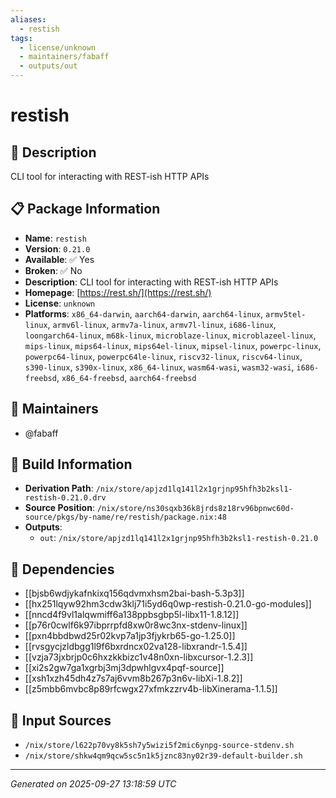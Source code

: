 ```yaml
---
aliases:
  - restish
tags:
  - license/unknown
  - maintainers/fabaff
  - outputs/out
---
```


# restish

## 📝 Description

CLI tool for interacting with REST-ish HTTP APIs

## 📋 Package Information

- **Name**: `restish`
- **Version**: `0.21.0`
- **Available**: ✅ Yes
- **Broken**: ✅ No
- **Description**: CLI tool for interacting with REST-ish HTTP APIs
- **Homepage**: [https://rest.sh/](https://rest.sh/)
- **License**: `unknown`
- **Platforms**: `x86_64-darwin`, `aarch64-darwin`, `aarch64-linux`, `armv5tel-linux`, `armv6l-linux`, `armv7a-linux`, `armv7l-linux`, `i686-linux`, `loongarch64-linux`, `m68k-linux`, `microblaze-linux`, `microblazeel-linux`, `mips-linux`, `mips64-linux`, `mips64el-linux`, `mipsel-linux`, `powerpc-linux`, `powerpc64-linux`, `powerpc64le-linux`, `riscv32-linux`, `riscv64-linux`, `s390-linux`, `s390x-linux`, `x86_64-linux`, `wasm64-wasi`, `wasm32-wasi`, `i686-freebsd`, `x86_64-freebsd`, `aarch64-freebsd`
## 👥 Maintainers

- @fabaff


## 🔧 Build Information

- **Derivation Path**: `/nix/store/apjzd1lq141l2x1grjnp95hfh3b2ksl1-restish-0.21.0.drv`
- **Source Position**: `/nix/store/ns30sqxb36k8jrds8z18rv96bpnwc60d-source/pkgs/by-name/re/restish/package.nix:48`
- **Outputs**:
  - `out`:  `/nix/store/apjzd1lq141l2x1grjnp95hfh3b2ksl1-restish-0.21.0`

## 🔗 Dependencies

- [[bjsb6wdjykafnkixq156qdvmxhsm2bai-bash-5.3p3]]
- [[hx251lqyw92hm3cdw3klj71i5yd6q0wp-restish-0.21.0-go-modules]]
- [[nncd4f9vl1alqwmiff6a138ppbsgbp5l-libx11-1.8.12]]
- [[p76r0cwlf6k97ibprrpfd8xw0r8wc3nx-stdenv-linux]]
- [[pxn4bbdbwd25r02kvp7a1jp3fjykrb65-go-1.25.0]]
- [[rvsgycjzldbgg1l9f6bxrdncx02va128-libxrandr-1.5.4]]
- [[vzja73jxbrjp0c6hxzkkbizc1v48n0xn-libxcursor-1.2.3]]
- [[xi2s2gw7ga1xgrbj3mj3dpwhlgvx4pqf-source]]
- [[xsh1xzh45dh4z7s7aj6vvm8b267p3n6v-libXi-1.8.2]]
- [[z5mbb6mvbc8p89rfcwgx27xfmkzzrv4b-libXinerama-1.1.5]]

## 📁 Input Sources

- `/nix/store/l622p70vy8k5sh7y5wizi5f2mic6ynpg-source-stdenv.sh`
- `/nix/store/shkw4qm9qcw5sc5n1k5jznc83ny02r39-default-builder.sh`

---
*Generated on 2025-09-27 13:18:59 UTC*
